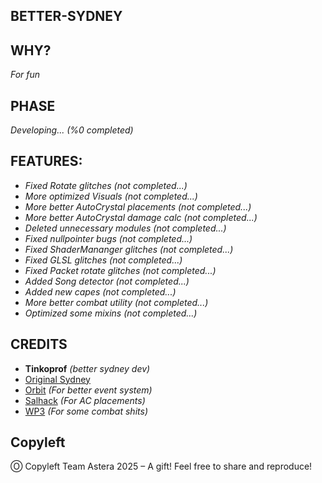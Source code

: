 ## BETTER-SYDNEY

## WHY?

*For fun*

## PHASE

*Developing... (%0 completed)*

## FEATURES:

- *Fixed Rotate glitches (not completed...)*
- *More optimized Visuals (not completed...)*
- *More better AutoCrystal placements (not completed...)*
- *More better AutoCrystal damage calc (not completed...)*
- *Deleted unnecessary modules (not completed...)*
- *Fixed nullpointer bugs (not completed...)*
- *Fixed ShaderMananger glitches (not completed...)*
- *Fixed GLSL glitches (not completed...)*
- *Fixed Packet rotate glitches (not completed...)*
- *Added Song detector (not completed...)*
- *Added new capes (not completed...)*
- *More better combat utility (not completed...)*
- *Optimized some mixins (not completed...)*

## CREDITS

- **Tinkoprof** *(better sydney dev)*
- [Original Sydney](https://github.com/sydney-client/Sydney-Legacy)
- [Orbit](https://github.com/MeteorDevelopment/orbit) *(For better event system)*
- [Salhack](https://github.com/CreepyOrb924/creepy-salhack/tree/master) *(For AC placements)*
- [WP3](https://github.com/WurstPlus/wurst-plus-three/tree/main/src/main/java/me/travis/wurstplusthree) *(For some combat shits)*

## Copyleft
Ⓞ Copyleft Team Astera 2025 – A gift! Feel free to share and reproduce!